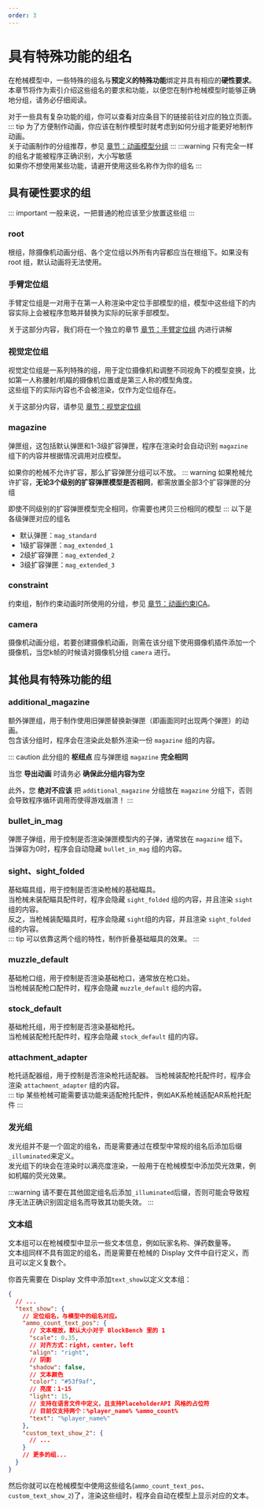 ```yaml
---
order: 3
---
```

# 具有特殊功能的组名
在枪械模型中，一些特殊的组名与**预定义的特殊功能**绑定并具有相应的**硬性要求**。  
本章节将作为索引介绍这些组名的要求和功能，以便您在制作枪械模型时能够正确地分组，请务必仔细阅读。    

对于一些具有复杂功能的组，你可以查看对应条目下的链接前往对应的独立页面。
::: tip
为了方便制作动画，你应该在制作模型时就考虑到如何分组才能更好地制作动画。  
关于动画制作的分组推荐，参见 [章节：动画模型分组]()
:::
:::warning
只有完全一样的组名才能被程序正确识别，大小写敏感  
如果你不想使用某些功能，请避开使用这些名称作为你的组名
:::

## 具有硬性要求的组
::: important
一般来说，一把普通的枪应该至少放置这些组
:::

### **root**
根组，除摄像机动画分组、各个定位组以外所有内容都应当在根组下。如果没有 root 组，默认动画将无法使用。

### **手臂定位组**
手臂定位组是一对用于在第一人称渲染中定位手部模型的组，模型中这些组下的内容实际上会被程序忽略并替换为实际的玩家手部模型。  

关于这部分内容，我们将在一个独立的章节 [章节：手臂定位组](./04_hand_pos) 内进行讲解

### **视觉定位组**
视觉定位组是一系列特殊的组，用于定位摄像机和调整不同视角下的模型变换，比如第一人称腰射/机瞄的摄像机位置或是第三人称的模型角度。  
这些组下的实际内容也不会被渲染，仅作为定位组存在。

关于这部分内容，请参见 [章节：视觉定位组](./05_gun_position)

### **magazine**
弹匣组，这包括默认弹匣和1-3级扩容弹匣，程序在渲染时会自动识别 `magazine` 组下的内容并根据情况调用对应模型。  

如果你的枪械不允许扩容，那么扩容弹匣分组可以不放。
::: warning
如果枪械允许扩容，**无论3个级别的扩容弹匣模型是否相同**，都需放置全部3个扩容弹匣的分组

即使不同级别的扩容弹匣模型完全相同，你需要也拷贝三份相同的模型
:::
以下是各级弹匣对应的组名
- 默认弹匣：`mag_standard`
- 1级扩容弹匣：`mag_extended_1`
- 2级扩容弹匣：`mag_extended_2`
- 3级扩容弹匣：`mag_extended_3`

### **constraint**
约束组，制作约束动画时所使用的分组，参见 [章节：动画约束ICA](./animation/ica.md)。

### **camera**
摄像机动画分组，若要创建摄像机动画，则需在该分组下使用摄像机插件添加一个摄像机，当您k帧的时候请对摄像机分组 `camera` 进行。


## 其他具有特殊功能的组

### **additional_magazine**
额外弹匣组，用于制作使用旧弹匣替换新弹匣（即画面同时出现两个弹匣）的动画。  
包含该分组时，程序会在渲染此处额外渲染一份 `magazine` 组的内容。

::: caution
此分组的 **枢纽点** 应与弹匣组 `magazine` **完全相同**

当您 **导出动画** 时请务必 **确保此分组内容为空**

此外，您 **绝对不应该** 把 `additional_magazine` 分组放在 `magazine` 分组下，否则会导致程序循环调用而使得游戏崩溃！
:::

### **bullet_in_mag**
弹匣子弹组，用于控制是否渲染弹匣模型内的子弹，通常放在 `magazine` 组下。  
当弹容为0时，程序会自动隐藏 `bullet_in_mag` 组的内容。

### **sight、sight_folded**
基础瞄具组，用于控制是否渲染枪械的基础瞄具。  
当枪械未装配瞄具配件时，程序会隐藏 `sight_folded` 组的内容，并且渲染 `sight`组的内容。  
反之，当枪械装配瞄具时，程序会隐藏 `sight`组的内容，并且渲染 `sight_folded` 组的内容。  
::: tip
可以依靠这两个组的特性，制作折叠基础瞄具的效果。
:::

### **muzzle_default**
基础枪口组，用于控制是否渲染基础枪口，通常放在枪口处。  
当枪械装配枪口配件时，程序会隐藏 `muzzle_default` 组的内容。

### **stock_default**
基础枪托组，用于控制是否渲染基础枪托。   
当枪械装配枪托配件时，程序会隐藏 `stock_default` 组的内容。  


### **attachment_adapter**
枪托适配器组，用于控制是否渲染枪托适配器。
当枪械装配枪托配件时，程序会渲染 `attachment_adapter` 组的内容。  
::: tip
某些枪械可能需要该功能来适配枪托配件，例如AK系枪械适配AR系枪托配件
:::

### 发光组
发光组并不是一个固定的组名，而是需要通过在模型中常规的组名后添加后缀`_illuminated`来定义。  
发光组下的块会在渲染时以满亮度渲染，一般用于在枪械模型中添加荧光效果，例如机瞄的荧光效果。  

:::warning
请不要在其他固定组名后添加`_illuminated`后缀，否则可能会导致程序无法正确识别固定组名而导致其功能失效。
:::

### 文本组
文本组可以在枪械模型中显示一些文本信息，例如玩家名称、弹药数量等。  
文本组同样不具有固定的组名，而是需要在枪械的 Display 文件中自行定义，而且可以定义复数个。  

你首先需要在 Display 文件中添加`text_show`以定义文本组：
```json
{
  // ...
  "text_show": {
    // 定位组名，与模型中的组名对应。
    "ammo_count_text_pos": {
      // 文本缩放，默认大小对于 BlockBench 里的 1
      "scale": 0.35,
      // 对齐方式：right，center，left
      "align": "right",
      // 阴影
      "shadow": false,
      // 文本颜色
      "color": "#53f9af",
      // 亮度：1-15
      "light": 15,
      // 支持在语言文件中定义，且支持PlaceholderAPI 风格的占位符
      // 目前仅支持两个：%player_name% %ammo_count%
      "text": "%player_name%"
    },
    "custom_text_show_2": {
      // ...
    }
    // 更多的组...
  }
}
```

然后你就可以在枪械模型中使用这些组名(`ammo_count_text_pos`、`custom_text_show_2`)了，渲染这些组时，程序会自动在模型上显示对应的文本。
